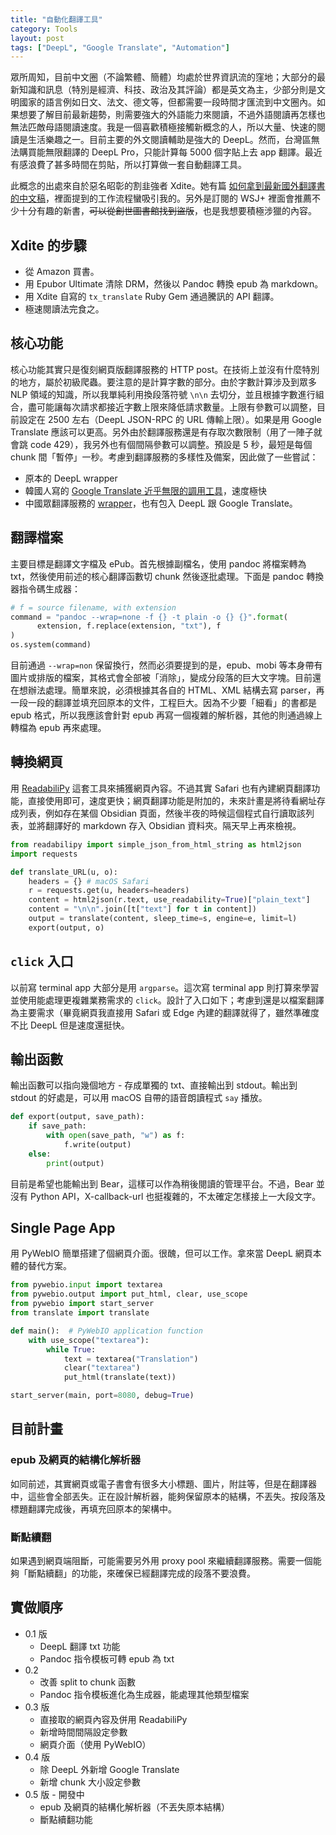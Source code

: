 ```yaml
---
title: "自動化翻譯工具"
category: Tools
layout: post
tags: ["DeepL", "Google Translate", "Automation"]
---
```


眾所周知，目前中文圈（不論繁體、簡體）均處於世界資訊流的窪地；大部分的最新知識和訊息（特別是經濟、科技、政治及其評論）都是英文為主，少部分則是文明國家的語言例如日文、法文、德文等，但都需要一段時間才匯流到中文圈內。如果想要了解目前最新趨勢，則需要強大的外語能力來閱讀，不過外語閱讀再怎樣也無法匹敵母語閱讀速度。我是一個喜歡積極接觸新概念的人，所以大量、快速的閱讀是生活樂趣之一。目前主要的外文閱讀輔助是強大的 DeepL。然而，台灣區無法購買能無限翻譯的 DeepL Pro，只能計算每 5000 個字貼上去 app 翻譯。最近有感浪費了甚多時間在剪貼，所以打算做一套自動翻譯工具。

此概念的出處來自於惡名昭彰的割韭強者 Xdite。她有篇 [如何拿到最新國外翻譯書的中文稿](http://xdite-goodie.logdown.com/posts/7858181-how-to-get-the-chinese-translation)，裡面提到的工作流程蠻吸引我的。另外是訂閱的 WSJ+ 裡面會推薦不少十分有趣的新書，<del>可以從創世圖書館找到盜版</del>，也是我想要積極涉獵的內容。

## Xdite 的步驟

- 從 Amazon 買書。
- 用 Epubor Ultimate 清除 DRM，然後以 Pandoc 轉換 epub 為 markdown。
- 用 Xdite 自寫的 `tx_translate` Ruby Gem 通過騰訊的 API 翻譯。
- 極速閱讀法完食之。

## 核心功能

核心功能其實只是復刻網頁版翻譯服務的 HTTP post。在技術上並沒有什麼特別的地方，屬於初級爬蟲。要注意的是計算字數的部分。由於字數計算涉及到眾多 NLP 領域的知識，所以我單純利用換段落符號 `\n\n` 去切分，並且根據字數進行組合，盡可能讓每次請求都接近字數上限來降低請求數量。上限有參數可以調整，目前設定在 2500 左右（DeepL JSON-RPC 的 URL 傳輸上限）。如果是用 Google Translate 應該可以更高。另外由於翻譯服務還是有存取次數限制（用了一陣子就會跳 code 429），我另外也有個間隔參數可以調整。預設是 5 秒，最短是每個 chunk 間「暫停」一秒。考慮到翻譯服務的多樣性及備案，因此做了一些嘗試：

- 原本的 DeepL wrapper
- 韓國人寫的 [Google Translate 近乎無限的調用工具](https://pypi.org/project/googletrans/)，速度極快
- 中國眾翻譯服務的 [wrapper](https://pypi.org/project/translators/)，也有包入 DeepL 跟 Google Translate。

## 翻譯檔案

主要目標是翻譯文字檔及 ePub。首先根據副檔名，使用 pandoc 將檔案轉為 txt，然後使用前述的核心翻譯函數切 chunk 然後逐批處理。下面是 pandoc 轉換器指令碼生成器：

```python
# f = source filename, with extension
command = "pandoc --wrap=none -f {} -t plain -o {} {}".format(
      extension, f.replace(extension, "txt"), f
)
os.system(command)
```

目前通過 `--wrap=non` 保留換行，然而必須要提到的是，epub、mobi 等本身帶有圖片或排版的檔案，其格式會全部被「消除」，變成分段落的巨大文字塊。目前還在想辦法處理。簡單來說，必須根據其各自的 HTML、XML 結構去寫 parser，再一段一段的翻譯並填充回原本的文件，工程巨大。因為不少要「細看」的書都是 epub 格式，所以我應該會針對 epub 再寫一個複雜的解析器，其他的則通過線上轉檔為 epub 再來處理。

## 轉換網頁

用 [ReadabiliPy](https://github.com/alan-turing-institute/ReadabiliPy) 這套工具來捕獲網頁內容。不過其實 Safari 也有內建網頁翻譯功能，直接使用即可，速度更快；網頁翻譯功能是附加的，未來計畫是將待看網址存成列表，例如存在某個 Obsidian 頁面，然後半夜的時候這個程式自行讀取該列表，並將翻譯好的 markdown 存入 Obsidian 資料夾。隔天早上再來檢視。

```python
from readabilipy import simple_json_from_html_string as html2json
import requests

def translate_URL(u, o):
    headers = {} # macOS Safari
    r = requests.get(u, headers=headers)
    content = html2json(r.text, use_readability=True)["plain_text"]
    content = "\n\n".join([t["text"] for t in content])
    output = translate(content, sleep_time=s, engine=e, limit=l)
    export(output, o)
```

## `click` 入口

以前寫 terminal app 大部分是用 `argparse`。這次寫 terminal app 則打算來學習並使用能處理更複雜業務需求的 `click`。設計了入口如下；考慮到還是以檔案翻譯為主要需求（畢竟網頁我直接用 Safari 或 Edge 內建的翻譯就得了，雖然準確度不比 DeepL 但是速度還挺快。

## 輸出函數

輸出函數可以指向幾個地方 - 存成單獨的 txt、直接輸出到 stdout。輸出到 stdout 的好處是，可以用 macOS 自帶的語音朗讀程式 `say` 播放。

```python
def export(output, save_path):
    if save_path:
        with open(save_path, "w") as f:
            f.write(output)
    else:
        print(output)
```

目前是希望也能輸出到 Bear，這樣可以作為稍後閱讀的管理平台。不過，Bear 並沒有 Python API，X-callback-url 也挺複雜的，不太確定怎樣接上一大段文字。

## Single Page App

用 PyWebIO 簡單搭建了個網頁介面。很醜，但可以工作。拿來當 DeepL 網頁本體的替代方案。

```python
from pywebio.input import textarea
from pywebio.output import put_html, clear, use_scope
from pywebio import start_server
from translate import translate

def main():  # PyWebIO application function
    with use_scope("textarea"):
        while True:
            text = textarea("Translation")
            clear("textarea")
            put_html(translate(text))

start_server(main, port=8080, debug=True)
```

## 目前計畫

### epub 及網頁的結構化解析器

如同前述，其實網頁或電子書會有很多大小標題、圖片，附註等，但是在翻譯器中，這些會全部丟失。正在設計解析器，能夠保留原本的結構，不丟失。按段落及標題翻譯完成後，再填充回原本的架構中。

### 斷點續翻

如果遇到網頁端阻斷，可能需要另外用 proxy pool 來繼續翻譯服務。需要一個能夠「斷點續翻」的功能，來確保已經翻譯完成的段落不要浪費。

## 實做順序

- 0.1 版
  - DeepL 翻譯 txt 功能
  - Pandoc 指令模板可轉 epub 為 txt
- 0.2
  - 改善 split to chunk 函數
  - Pandoc 指令模板進化為生成器，能處理其他類型檔案
- 0.3 版
  - 直接取的網頁內容及併用 ReadabiliPy
  - 新增時間間隔設定參數
  - 網頁介面（使用 PyWebIO）
- 0.4 版
  - 除 DeepL 外新增 Google Translate
  - 新增 chunk 大小設定參數
- 0.5 版 - 開發中
  - epub 及網頁的結構化解析器（不丟失原本結構）
  - 斷點續翻功能
